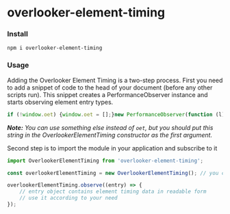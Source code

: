 # overlooker-element-timing

### Install
```
npm i overlooker-element-timing
```

### Usage
Adding the Overlooker Element Timing is a two-step process. 
First you need to add a snippet of code to the head of your document (before any other scripts run). 
This snippet creates a PerformanceObserver instance and starts observing element entry types.

```js
if (!window.oet) {window.oet = [];}new PerformanceObserver(function (l) {window.oet.push(...l);}).observe({ entryTypes: ['element'] });
```

*__Note:__ You can use something else instead of `oet`, but you should put this string in the OverlookerElementTiming constructor as the first argument.*

Second step is to import the module in your application and subscribe to it
```js
import OverlookerElementTiming from 'overlooker-element-timing';

const overlookerElementTiming = new OverlookerElementTiming(); // you can put the name of the global variable that you used for store entries, in the first argument (default = 'oet')

overlookerElementTiming.observe((entry) => {
    // entry object contains element timing data in readable form
    // use it according to your need
});
```
